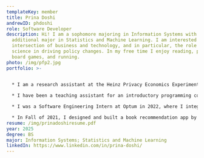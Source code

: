 ```yaml
---
templateKey: member
title: Prina Doshi
andrewID: phdoshi
role: Software Developer
description: Hi! I am a sophomore majoring in Information Systems with an
  additional major in Statistics and Machine Learning. I am interested in the
  intersection of business and technology, and in particular, the role of data
  science in driving policy changes. In my free time I enjoy reading, playing
  board games, and running.
photo: /img/pfp2.jpg
portfolio: >-
  

  * I﻿ am a research assistant at the Heinz Privacy Economics Experiments Lab where I help develop browser and email extensions to study the impact of ad-blocking on user purchasing.

  * I﻿ have been a teaching assistant for an introductory programming course for 3 semesters, where I teach recitations, hold office hours, and manage student extensions and absences. 

  * I﻿ was a Software Engineering Intern at Optum in 2022, where I integrated in-house design system with external front-end platforms to automate visual regression testing.

  * I﻿n Fall of 2021, I designed and built a book recommendation app by implementing a user-user collaborative filtering algorithm from scratch, web-scraping user reviews, and developing a user-interface.
resume: /img/prinadoshiresume.pdf
year: 2025
degree: BS
major: Information Systems; Statistics and Machine Learning
linkedIn: https://www.linkedin.com/in/prina-doshi/
---
```

